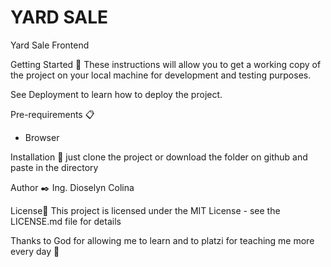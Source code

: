 # YARD SALE
Yard Sale Frontend 


Getting Started 🚀
These instructions will allow you to get a working copy of the project on your local machine for development and testing purposes.

See Deployment to learn how to deploy the project.

Pre-requirements 📋
  - Browser
  
 
Installation 🔧
just clone the project or download the folder on github and paste in the directory


Author ✒️
Ing. Dioselyn Colina


License📄
This project is licensed under the MIT License - see the LICENSE.md file for details

Thanks to God for allowing me to learn and to platzi for teaching me more every day 🎁


